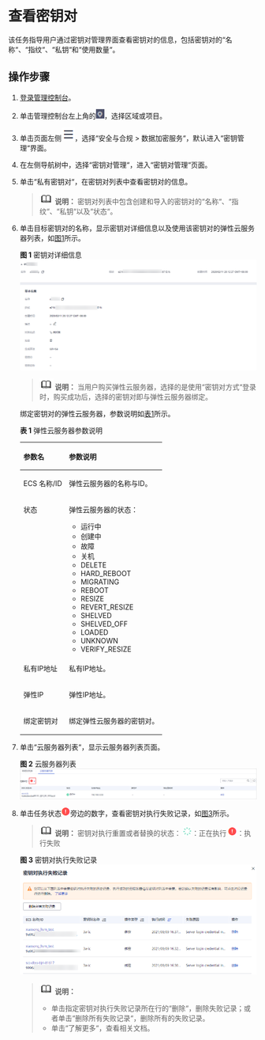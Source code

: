 # 查看密钥对<a name="dew_01_0037"></a>

该任务指导用户通过密钥对管理界面查看密钥对的信息，包括密钥对的“名称“、“指纹“、“私钥“和“使用数量“。

## 操作步骤<a name="section696494884915"></a>

1.  [登录管理控制台](https://console.huaweicloud.com)。
2.  单击管理控制台左上角的![](figures/icon_region-14.png)，选择区域或项目。
3.  单击页面左侧![](figures/icon-servicelist-15.png)，选择“安全与合规  \>  数据加密服务“，默认进入“密钥管理“界面。
4.  在左侧导航树中，选择“密钥对管理“，进入“密钥对管理“页面。
5.  单击“私有密钥对“，在密钥对列表中查看密钥对的信息。

    >![](public_sys-resources/icon-note.gif) **说明：** 
    >密钥对列表中包含创建和导入的密钥对的“名称“、“指纹“、“私钥“以及“状态“。

1.  单击目标密钥对的名称，显示密钥对详细信息以及使用该密钥对的弹性云服务器列表，如[图1](#fig99418471135)所示。

    **图 1**  密钥对详细信息<a name="fig99418471135"></a>  
    ![](figures/密钥对详细信息.png "密钥对详细信息")

    >![](public_sys-resources/icon-note.gif) **说明：** 
    >当用户购买弹性云服务器，选择的是使用“密钥对方式“登录时，购买成功后，选择的密钥对即与弹性云服务器绑定。

    绑定密钥对的弹性云服务器，参数说明如[表1](#table92625287420)所示。

    **表 1**  弹性云服务器参数说明

    <a name="table92625287420"></a>
    <table><thead align="left"><tr id="row17262228244"><th class="cellrowborder" valign="top" width="32%" id="mcps1.2.3.1.1"><p id="p426292819412"><a name="p426292819412"></a><a name="p426292819412"></a>参数名</p>
    </th>
    <th class="cellrowborder" valign="top" width="68%" id="mcps1.2.3.1.2"><p id="p626232810411"><a name="p626232810411"></a><a name="p626232810411"></a>参数说明</p>
    </th>
    </tr>
    </thead>
    <tbody><tr id="row326212285418"><td class="cellrowborder" valign="top" width="32%" headers="mcps1.2.3.1.1 "><p id="p1626219280419"><a name="p1626219280419"></a><a name="p1626219280419"></a>ECS 名称/ID</p>
    </td>
    <td class="cellrowborder" valign="top" width="68%" headers="mcps1.2.3.1.2 "><p id="p142629281943"><a name="p142629281943"></a><a name="p142629281943"></a>弹性云服务器的名称与ID。</p>
    </td>
    </tr>
    <tr id="row102641628744"><td class="cellrowborder" valign="top" width="32%" headers="mcps1.2.3.1.1 "><p id="p1226462820417"><a name="p1226462820417"></a><a name="p1226462820417"></a>状态</p>
    </td>
    <td class="cellrowborder" valign="top" width="68%" headers="mcps1.2.3.1.2 "><p id="p10264828646"><a name="p10264828646"></a><a name="p10264828646"></a>弹性云服务器的状态：</p>
    <a name="ul10721135812019"></a><a name="ul10721135812019"></a><ul id="ul10721135812019"><li>运行中</li><li>创建中</li><li>故障</li><li>关机</li><li>DELETE</li><li>HARD_REBOOT</li><li>MIGRATING</li><li>REBOOT</li><li>RESIZE</li><li>REVERT_RESIZE</li><li>SHELVED</li><li>SHELVED_OFF</li><li>LOADED</li><li>UNKNOWN</li><li>VERIFY_RESIZE</li></ul>
    </td>
    </tr>
    <tr id="row92644283416"><td class="cellrowborder" valign="top" width="32%" headers="mcps1.2.3.1.1 "><p id="p10264628343"><a name="p10264628343"></a><a name="p10264628343"></a>私有IP地址</p>
    </td>
    <td class="cellrowborder" valign="top" width="68%" headers="mcps1.2.3.1.2 "><p id="p16264172818418"><a name="p16264172818418"></a><a name="p16264172818418"></a>私有IP地址。</p>
    </td>
    </tr>
    <tr id="row192641328240"><td class="cellrowborder" valign="top" width="32%" headers="mcps1.2.3.1.1 "><p id="p6264202816416"><a name="p6264202816416"></a><a name="p6264202816416"></a>弹性IP</p>
    </td>
    <td class="cellrowborder" valign="top" width="68%" headers="mcps1.2.3.1.2 "><p id="p172647287413"><a name="p172647287413"></a><a name="p172647287413"></a>弹性IP地址。</p>
    </td>
    </tr>
    <tr id="row12641928743"><td class="cellrowborder" valign="top" width="32%" headers="mcps1.2.3.1.1 "><p id="p11264122816417"><a name="p11264122816417"></a><a name="p11264122816417"></a>绑定密钥对</p>
    </td>
    <td class="cellrowborder" valign="top" width="68%" headers="mcps1.2.3.1.2 "><p id="p1326411281046"><a name="p1326411281046"></a><a name="p1326411281046"></a>绑定弹性云服务器的密钥对。</p>
    </td>
    </tr>
    </tbody>
    </table>

2.  单击“云服务器列表“，显示云服务器列表页面。

    **图 2**  云服务器列表<a name="fig962471715181"></a>  
    ![](figures/云服务器列表-17.png "云服务器列表-17")

3.  单击任务状态![](figures/icon_failed_dew.png)旁边的数字，查看密钥对执行失败记录，如[图3](#fig2500412155512)所示。

    >![](public_sys-resources/icon-note.gif) **说明：** 
    >密钥对执行重置或者替换的状态：
    >![](figures/icon_running.png)：正在执行
    >![](figures/icon_failed_dew.png)：执行失败

    **图 3**  密钥对执行失败记录<a name="fig2500412155512"></a>  
    ![](figures/密钥对执行失败记录.png "密钥对执行失败记录")

    >![](public_sys-resources/icon-note.gif) **说明：** 
    >-   单击指定密钥对执行失败记录所在行的“删除“，删除失败记录；或者单击“删除所有失败记录“，删除所有的失败记录。
    >-   单击“了解更多“，查看相关文档。

